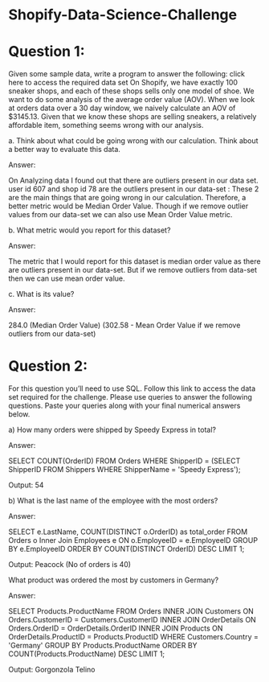 # Shopify-Data-Science-Challenge

# Question 1:
Given some sample data, write a program to answer the following: click here to access the required data set
On Shopify, we have exactly 100 sneaker shops, and each of these shops sells only one model of shoe. We want to do some analysis of the average order value (AOV). When we look at orders data over a 30 day window, we naively calculate an AOV of $3145.13. Given that we know these shops are selling sneakers, a relatively affordable item, something seems wrong with our analysis. 

a. Think about what could be going wrong with our calculation. Think about a better way to evaluate this data. 

Answer:

On Analyzing data I found out that there are outliers present in our data set.
user id 607 and shop id 78 are the outliers present in our data-set : These 2 are the main things that are going wrong in our calculation. Therefore, a better metric would be Median Order Value. Though if we remove outlier values from our data-set we can also use Mean Order Value metric.

b. What metric would you report for this dataset?

Answer:

The metric that I would report for this dataset is median order value as there are outliers present in our data-set.
But if we remove outliers from data-set then we can use mean order value.


c. What is its value?

Answer:

284.0 (Median Order Value)
(302.58 - Mean Order Value if we remove outliers from our data-set)

# Question 2:
For this question you’ll need to use SQL. Follow this link to access the data set required for the challenge. Please use queries to answer the following questions. Paste your queries along with your final numerical answers below.

a) How many orders were shipped by Speedy Express in total?

Answer:

SELECT COUNT(OrderID) FROM Orders 
WHERE ShipperID = (SELECT ShipperID FROM Shippers 
WHERE ShipperName = 'Speedy Express');

Output: 54

b) What is the last name of the employee with the most orders?

Answer:

SELECT e.LastName, COUNT(DISTINCT o.OrderID) as total_order 
FROM Orders o
Inner Join Employees e ON o.EmployeeID = e.EmployeeID 
GROUP BY e.EmployeeID 
ORDER BY COUNT(DISTINCT OrderID) DESC LIMIT 1;

Output: Peacock (No of orders is 40)

What product was ordered the most by customers in Germany?

Answer:

SELECT Products.ProductName FROM Orders
INNER JOIN Customers ON Orders.CustomerID = Customers.CustomerID 
INNER JOIN OrderDetails ON Orders.OrderID = OrderDetails.OrderID
INNER JOIN Products ON OrderDetails.ProductID = Products.ProductID
WHERE Customers.Country = 'Germany' 
GROUP BY Products.ProductName 
ORDER BY COUNT(Products.ProductName) DESC LIMIT 1;

Output: Gorgonzola Telino

